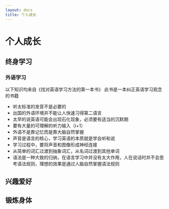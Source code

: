```yaml
---
layout: docs
title: 个人成长
---
```


# 个人成长

## 终身学习

### 外语学习

以下知识均来自《找对英语学习方法的第一本书》
此书是一本纠正英语学习观念的书籍


- 听太标准的发音不是必要的
- 出国的外语环境并不能让人快速习得第二语言
- 太早的说英语可能会出现石化现象，必须要有适当的沉默期
- 要有大量的可理解的听力输入（i+1）
- 外语不是靠记忆而是靠大脑自然掌握
- 声音是语言的核心，学习英语的本质就是学会听和说
- 学习过程中，要将声音和图像形成神经连接
- 从简单的词汇过渡到抽象词汇，从名词过渡到其他单词
- 语法是一种大致的归纳，在语言学习中并没有太大作用，人在说话时并不会思考语法规则，理想的效果是通过人脑自然掌握语法规则

## 兴趣爱好
## 锻炼身体